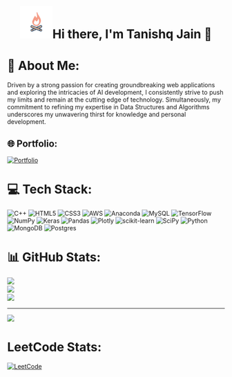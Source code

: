  <h1 align = "center"><img src="https://github.com/suhasmaddali/GIF-files/blob/main/animat-campfire-color.gif" width="75" />Hi there, I'm Tanishq Jain 👋</h1>

# 💫 About Me:
Driven by a strong passion for creating groundbreaking web applications and exploring the intricacies of AI development, I consistently strive to push my limits and remain at the cutting edge of technology. Simultaneously, my commitment to refining my expertise in Data Structures and Algorithms underscores my unwavering thirst for knowledge and personal development.


## 🌐 Portfolio:
[![Portfolio](https://img.shields.io/badge/Portfolio-%23000000.svg?style=for-the-badge&logo=firefox&logoColor=#FF7139)](https://tanishqjain.tech/)


# 💻 Tech Stack:
![C++](https://img.shields.io/badge/c++-%2300599C.svg?style=flat&logo=c%2B%2B&logoColor=white) ![HTML5](https://img.shields.io/badge/html5-%23E34F26.svg?style=flat&logo=html5&logoColor=white) ![CSS3](https://img.shields.io/badge/css3-%231572B6.svg?style=flat&logo=css3&logoColor=white) ![AWS](https://img.shields.io/badge/AWS-%23FF9900.svg?style=flat&logo=amazon-aws&logoColor=white) ![Anaconda](https://img.shields.io/badge/Anaconda-%2344A833.svg?style=flat&logo=anaconda&logoColor=white) ![MySQL](https://img.shields.io/badge/mysql-%2300f.svg?style=flat&logo=mysql&logoColor=white) ![TensorFlow](https://img.shields.io/badge/TensorFlow-%23FF6F00.svg?style=flat&logo=TensorFlow&logoColor=white) ![NumPy](https://img.shields.io/badge/numpy-%23013243.svg?style=flat&logo=numpy&logoColor=white) ![Keras](https://img.shields.io/badge/Keras-%23D00000.svg?style=flat&logo=Keras&logoColor=white) ![Pandas](https://img.shields.io/badge/pandas-%23150458.svg?style=flat&logo=pandas&logoColor=white) ![Plotly](https://img.shields.io/badge/Plotly-%233F4F75.svg?style=flat&logo=plotly&logoColor=white) ![scikit-learn](https://img.shields.io/badge/scikit--learn-%23F7931E.svg?style=flat&logo=scikit-learn&logoColor=white) ![SciPy](https://img.shields.io/badge/SciPy-%230C55A5.svg?style=flat&logo=scipy&logoColor=%white) ![Python](https://img.shields.io/badge/python-3670A0?style=flat&logo=python&logoColor=ffdd54) ![MongoDB](https://img.shields.io/badge/MongoDB-%234ea94b.svg?style=for-the-badge&logo=mongodb&logoColor=white) 	![Postgres](https://img.shields.io/badge/postgres-%23316192.svg?style=for-the-badge&logo=postgresql&logoColor=white)
# 📊 GitHub Stats:
![](https://github-readme-stats.vercel.app/api?username=tanishqj-19&theme=dark&hide_border=false&include_all_commits=false&count_private=false)<br/>
![](https://github-readme-streak-stats.herokuapp.com/?user=tanishqj-19&theme=dark&hide_border=false)<br/>
![](https://github-readme-stats.vercel.app/api/top-langs/?username=tanishqj-19&theme=dark&hide_border=false&include_all_commits=false&count_private=false&layout=compact)

---
[![](https://visitcount.itsvg.in/api?id=tanishqj-19&icon=0&color=0)](https://visitcount.itsvg.in)

<!-- Proudly created with GPRM ( https://gprm.itsvg.in ) -->

# LeetCode Stats:
[![LeetCode](https://img.shields.io/badge/Leetcode-%23E4405F.svg?logo=Leetcode&logoColor=white)](https://leetcode.com/tanishq0_0/)





